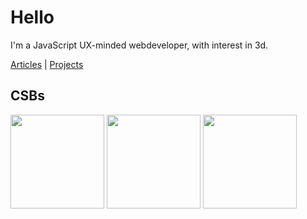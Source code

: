 
Hello
===

I'm a JavaScript UX-minded webdeveloper, with interest in 3d.

[Articles](articles) | [Projects](projects)

## CSBs

<a href="https://codesandbox.io/s/sew669"><img height="150" src="https://codesandbox.io/api/v1/sandboxes/sew669/screenshot.png" /></a>
<a href="https://codesandbox.io/s/2cemck"><img height="150" src="https://codesandbox.io/api/v1/sandboxes/2cemck/screenshot.png" /></a>
<a href="https://codesandbox.io/s/7bzgpg"><img height="150" src="https://codesandbox.io/api/v1/sandboxes/7bzgpg/screenshot.png" /></a>

